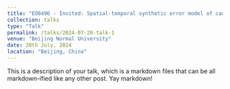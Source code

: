 ```yaml
---
title: "EO0496 - Invited: Spatial-temporal synthetic error model of causal analysis with application to policy causal effect evaluation"
collection: talks
type: "Talk"
permalink: /talks/2024-07-20-talk-1
venue: "Beijing Normal University"
date: 20th July, 2024
location: "Beijing, China"
---
```


This is a description of your talk, which is a markdown files that can be all markdown-ified like any other post. Yay markdown!
